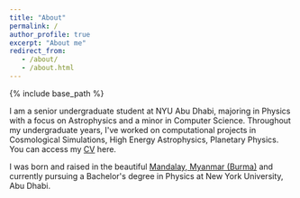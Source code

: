```yaml
---
title: "About"
permalink: /
author_profile: true
excerpt: "About me"
redirect_from: 
   - /about/
   - /about.html
---
```


{% include base_path %}

I am a senior undergraduate student at NYU Abu Dhabi, majoring in Physics with a focus on Astrophysics and a minor in Computer Science. Throughout my undergraduate years, I've worked on computational projects in Cosmological Simulations, High Energy Astrophysics, Planetary Physics. You can access my [CV](/cv/) here.

I was born and raised in the beautiful [Mandalay, Myanmar (Burma)](https://www.hotelredcanal.com/2017/05/15/mandalay-seven-structure/) and currently pursuing a Bachelor's degree in Physics at New York University, Abu Dhabi.
